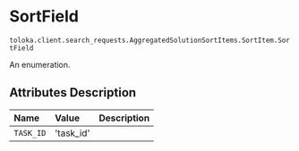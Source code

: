# SortField
`toloka.client.search_requests.AggregatedSolutionSortItems.SortItem.SortField`

An enumeration.

## Attributes Description

| Name | Value | Description |
| :------| :-----------| :----------| 
`TASK_ID`|'task_id'|
